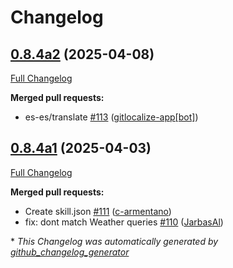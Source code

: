 # Changelog

## [0.8.4a2](https://github.com/OpenVoiceOS/ovos-skill-wikipedia/tree/0.8.4a2) (2025-04-08)

[Full Changelog](https://github.com/OpenVoiceOS/ovos-skill-wikipedia/compare/0.8.4a1...0.8.4a2)

**Merged pull requests:**

- es-es/translate [\#113](https://github.com/OpenVoiceOS/ovos-skill-wikipedia/pull/113) ([gitlocalize-app[bot]](https://github.com/apps/gitlocalize-app))

## [0.8.4a1](https://github.com/OpenVoiceOS/ovos-skill-wikipedia/tree/0.8.4a1) (2025-04-03)

[Full Changelog](https://github.com/OpenVoiceOS/ovos-skill-wikipedia/compare/0.8.3...0.8.4a1)

**Merged pull requests:**

- Create skill.json [\#111](https://github.com/OpenVoiceOS/ovos-skill-wikipedia/pull/111) ([c-armentano](https://github.com/c-armentano))
- fix: dont match Weather queries [\#110](https://github.com/OpenVoiceOS/ovos-skill-wikipedia/pull/110) ([JarbasAl](https://github.com/JarbasAl))



\* *This Changelog was automatically generated by [github_changelog_generator](https://github.com/github-changelog-generator/github-changelog-generator)*
